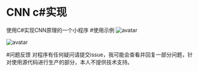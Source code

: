# CNN c#实现
使用C#实现CNN原理的一个小程序
#使用示例
![avatar](/home/picture/1.png)


![avatar](/home/picture/1.png)

#问题反馈
对程序有任何疑问请提交issue，我可能会查看并回复一部分问题，针对使用源代码进行生产的部分，本人不提供技术支持。
